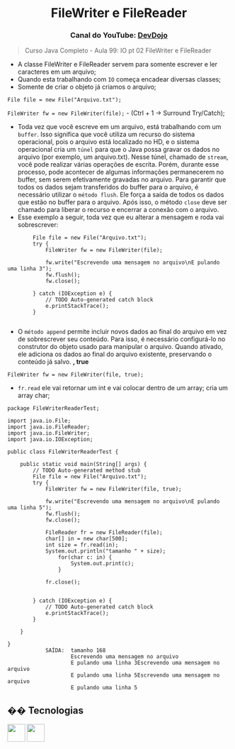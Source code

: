 <h1 align="center">FileWriter e FileReader</h1>

<h3 align="center"> Canal do YouTube: <a href="https://www.youtube.com/watch?v=Czq4WgIpAe0&list=PL62G310vn6nHrMr1tFLNOYP_c73m6nAzL&index=100">
DevDojo</a> </h3>

> Curso Java Completo - Aula 99: IO pt 02 FileWriter e FileReader

- A classe FileWriter e FileReader servem para somente escrever e ler caracteres em um arquivo;
- Quando esta trabalhando com `IO` começa encadear diversas classes;
- Somente de criar o objeto já criamos o arquivo;
````
File file = new File("Arquivo.txt");
````
`FileWriter fw = new FileWriter(file);` - (Ctrl + 1 -> Surround Try/Catch);

- Toda vez que você escreve em um arquivo, está trabalhando com um `buffer`. Isso significa que você utiliza um recurso do sistema operacional, pois o arquivo está localizado no HD, e o sistema operacional cria um `túnel` para que o Java possa gravar os dados no arquivo (por exemplo, um arquivo.txt). Nesse túnel, chamado de `stream`, você pode realizar várias operações de escrita. Porém, durante esse processo, pode acontecer de algumas informações permanecerem no buffer, sem serem efetivamente gravadas no arquivo. Para garantir que todos os dados sejam transferidos do buffer para o arquivo, é necessário utilizar o `método flush`. Ele força a saída de todos os dados que estão no buffer para o arquivo. Após isso, o método `close` deve ser chamado para liberar o recurso e encerrar a conexão com o arquivo.
- Esse exemplo a seguir, toda vez que eu alterar a mensagem e roda vai sobrescrever:

````
		File file = new File("Arquivo.txt");
		try {
			FileWriter fw = new FileWriter(file);
			
			fw.write("Escrevendo uma mensagem no arquivo\nE pulando uma linha 3");
			fw.flush();
			fw.close();
			
		} catch (IOException e) {
			// TODO Auto-generated catch block
			e.printStackTrace();
		}
		
````
- O `método append` permite incluir novos dados ao final do arquivo em vez de sobrescrever seu conteúdo. Para isso, é necessário configurá-lo no construtor do objeto usado para manipular o arquivo. Quando ativado, ele adiciona os dados ao final do arquivo existente, preservando o conteúdo já salvo. **, true**

````
FileWriter fw = new FileWriter(file, true);
````

- `fr.read` ele vai retornar um int e vai colocar dentro de um array; cria um array char;

````
package FileWriterReaderTest;

import java.io.File;
import java.io.FileReader;
import java.io.FileWriter;
import java.io.IOException;

public class FileWriterReaderTest {

	public static void main(String[] args) {
		// TODO Auto-generated method stub
		File file = new File("Arquivo.txt");
		try {
			FileWriter fw = new FileWriter(file, true);
			
			fw.write("Escrevendo uma mensagem no arquivo\nE pulando uma linha 5");
			fw.flush();
			fw.close();
			
			FileReader fr = new FileReader(file);
			char[] in = new char[500];
			int size = fr.read(in);
			System.out.println("tamanho " + size);
				for(char c: in) {
					System.out.print(c);
				}
				
			fr.close();
			
			
		} catch (IOException e) {
			// TODO Auto-generated catch block
			e.printStackTrace();
		}
		
	}

}
            SAÍDA:  tamanho 168
                    Escrevendo uma mensagem no arquivo
                    E pulando uma linha 3Escrevendo uma mensagem no arquivo
                    E pulando uma linha 5Escrevendo uma mensagem no arquivo
                    E pulando uma linha 5

````


## �� Tecnologias

<div>
  
<img src="https://cdn.jsdelivr.net/gh/devicons/devicon@latest/icons/eclipse/eclipse-original.svg" width="40" height="40"/>
<img src="https://cdn.jsdelivr.net/gh/devicons/devicon@latest/icons/java/java-original.svg" width="40" height="40"/>
          
</div>